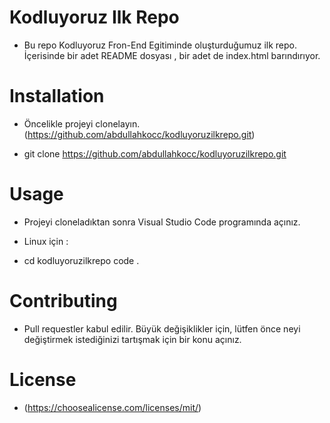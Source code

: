 # Kodluyoruz Ilk Repo

* Bu repo Kodluyoruz Fron-End Egitiminde oluşturduğumuz ilk repo. İçerisinde bir adet README dosyası , bir adet de index.html barındırıyor.


# Installation

* Öncelikle projeyi clonelayın. (https://github.com/abdullahkocc/kodluyoruzilkrepo.git)

* git clone https://github.com/abdullahkocc/kodluyoruzilkrepo.git


# Usage

* Projeyi cloneladıktan sonra Visual Studio Code programında açınız.

* Linux için :

- cd kodluyoruzilkrepo
code .


# Contributing

* Pull requestler kabul edilir. Büyük değişiklikler için, lütfen önce neyi değiştirmek istediğinizi tartışmak için bir konu açınız.


# License

* (https://choosealicense.com/licenses/mit/) 

